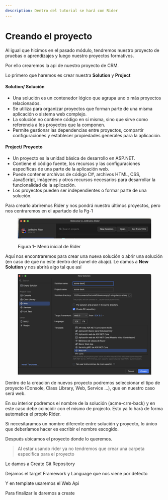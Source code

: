 ```yaml
---
description: Dentro del tutorial se hará con Rider
---
```


# Creando el proyecto

Al igual que hicimos en el pasado módulo, tendremos nuestro proyecto de pruebas o aprendizajes y luego nuestro proyectos formativos.

Por ello crearemos la api de nuestro proyecto de CRM.

Lo primero que haremos es crear nuestra **Solution** y **Project**

#### Solution/ Solución

* Una solución es un contenedor lógico que agrupa uno o más proyectos relacionados.
* Se utiliza para organizar proyectos que forman parte de una misma aplicación o sistema web complejo.
* La solución no contiene código en sí misma, sino que sirve como referencia a los proyectos que la componen.
* Permite gestionar las dependencias entre proyectos, compartir configuraciones y establecer propiedades generales para la aplicación.

#### Project/ Proyecto

* Un proyecto es la unidad básica de desarrollo en ASP.NET.
* Contiene el código fuente, los recursos y las configuraciones específicas de una parte de la aplicación web.
* Puede contener archivos de código C#, archivos HTML, CSS, JavaScript, imágenes y otros recursos necesarios para desarrollar la funcionalidad de la aplicación.
* Los proyectos pueden ser independientes o formar parte de una solución.

Para crearlo abriremos Rider y nos pondrá nuestro últimos proyectos, pero nos centraremos en el apartado de la Fg-1

<figure><img src=".gitbook/assets/Captura de pantalla 2024-06-03 a las 23.34.42.png" alt=""><figcaption><p>Figura 1- Menú inicial de Rider</p></figcaption></figure>

Aquí nos encontraremos para crear una nueva solución o abrir una solución (en caso de que no este dentro del panel de abajo). Le damos a **New Solution** y nos abrirá algo tal que así

<figure><img src=".gitbook/assets/Captura de pantalla 2024-06-04 a las 0.04.24.png" alt=""><figcaption></figcaption></figure>

Dentro de la creación de nuevos proyecto podremos seleccionar el tipo de proyecto (Console, Class Library, Web, Service ...), que en nuestro caso será web.

En su interior podremos el nombre de la solución (acme-crm-back) y en este caso debe coincidir con el mismo de projecto. Esto ya lo hará de forma automatica el propio Rider.&#x20;

Si necesitaramos un nombre diferente entre solución y proyecto, lo único que deberíamos hacer es escribir el nombre escogido.

Después ubicamos el proyecto donde lo queremos.

> Al estar usando rider ya no tendremos que crear una carpeta especifica para el proyecto

Le damos a Create Git Repository

Dejamos el target Framework y Language que nos viene por defecto

Y en template usaremos el Web Api

Para finalizar le daremos a create
